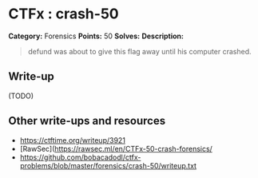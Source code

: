 # CTFx : crash-50

**Category:** Forensics
**Points:** 50
**Solves:** 
**Description:**

> defund was about to give this flag away until his computer crashed.

## Write-up

(TODO)

## Other write-ups and resources

* https://ctftime.org/writeup/3921
* [RawSec](https://rawsec.ml/en/CTFx-50-crash-forensics/
* https://github.com/bobacadodl/ctfx-problems/blob/master/forensics/crash-50/writeup.txt
